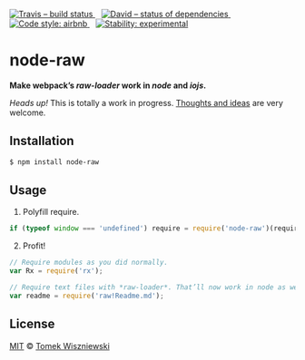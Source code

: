 [![Travis – build status
](https://img.shields.io/travis/tomekwi/node-raw/master.svg?style=flat-square)
](https://travis-ci.org/tomekwi/node-raw)
 
[![David – status of dependencies
](https://img.shields.io/david/tomekwi/node-raw.svg?style=flat-square)
](https://david-dm.org/tomekwi/node-raw)
 
[![Code style: airbnb
](https://img.shields.io/badge/code%20style-airbnb-blue.svg?style=flat-square)
](https://github.com/airbnb/javascript)
 
[![Stability: experimental
](https://img.shields.io/badge/stability-experimental-red.svg?style=flat-square)
](https://nodejs.org/api/documentation.html#documentation_stability_index)




node-raw
========

**Make webpack’s *raw-loader* work in *node* and *iojs*.**

*Heads up!* This is totally a work in progress. [Thoughts and ideas][] are very welcome.

[Thoughts and ideas]:  https://github.com/tomekwi/node-raw/issues




Installation
------------

```sh
$ npm install node-raw
```




Usage
-----

1) Polyfill require.

```js
if (typeof window === 'undefined') require = require('node-raw')(require);
```

2) Profit!

```js
// Require modules as you did normally.
var Rx = require('rx');

// Require text files with *raw-loader*. That’ll now work in node as well!
var readme = require('raw!Readme.md');
```




License
-------

[MIT][] © [Tomek Wiszniewski][]

[MIT]: ./License.md
[Tomek Wiszniewski]: https://github.com/tomekwi

